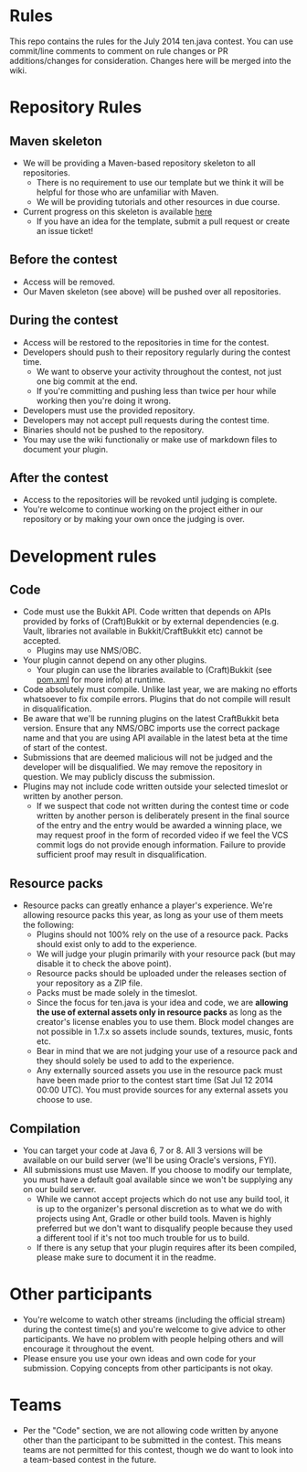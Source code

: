 Rules
==============


This repo contains the rules for the July 2014 ten.java contest. You can use commit/line comments to comment on rule changes or PR additions/changes for consideration. Changes here will be merged into the wiki.

Repository Rules
================

Maven skeleton
--------------

* We will be providing a Maven-based repository skeleton to all repositories.
  * There is no requirement to use our template but we think it will be helpful for those who are unfamiliar with Maven.   
  * We will be providing tutorials and other resources in due course.
* Current progress on this skeleton is available [here](https://github.com/tenjava/repository-template)
  * If you have an idea for the template, submit a pull request or create an issue ticket!

Before the contest
------------------

* Access will be removed.
* Our Maven skeleton (see above) will be pushed over all repositories.

During the contest
------------------

* Access will be restored to the repositories in time for the contest.
* Developers should push to their repository regularly during the contest time.
  * We want to observe your activity throughout the contest, not just one big commit at the end. 
  * If you're committing and pushing less than twice per hour while working then you're doing it wrong.
* Developers must use the provided repository.
* Developers may not accept pull requests during the contest time.
* Binaries should not be pushed to the repository.
* You may use the wiki functionaliy or make use of markdown files to document your plugin.

After the contest
-----------------
* Access to the repositories will be revoked until judging is complete.
* You're welcome to continue working on the project either in our repository or by making your own once the judging is over.


Development rules
=================

Code
----

* Code must use the Bukkit API. Code written that depends on APIs provided by forks of (Craft)Bukkit or by external dependencies (e.g. Vault, libraries not available in Bukkit/CraftBukkit etc) cannot be accepted.
  * Plugins may use NMS/OBC.
* Your plugin cannot depend on any other plugins.
  * Your plugin can use the libraries available to (Craft)Bukkit (see [pom.xml](https://github.com/Bukkit/CraftBukkit/blob/master/pom.xml#L54) for more info) at runtime.
* Code absolutely must compile. Unlike last year, we are making no efforts whatsoever to fix compile errors. Plugins that do not compile will result in disqualification.
* Be aware that we'll be running plugins on the latest CraftBukkit beta version. Ensure that any NMS/OBC imports use the correct package name and that you are using API available in the latest beta at the time of start of the contest.
* Submissions that are deemed malicious will not be judged and the developer will be disqualified. We may remove the repository in question. We may publicly discuss the submission.
* Plugins may not include code written outside your selected timeslot or written by another person.
  * If we suspect that code not written during the contest time or code written by another person is deliberately present in the final source of the entry and the entry would be awarded a winning place, we may request proof in the form of recorded video if we feel the VCS commit logs do not provide enough information. Failure to provide sufficient proof may result in disqualification.

Resource packs
--------------

* Resource packs can greatly enhance a player's experience. We're allowing resource packs this year, as long as your use of them meets the following:
  * Plugins should not 100% rely on the use of a resource pack. Packs should exist only to add to the experience.
  * We will judge your plugin primarily with your resource pack (but may disable it to check the above point).
  * Resource packs should be uploaded under the releases section of your repository as a ZIP file. 
  * Packs must be made solely in the timeslot.
  * Since the focus for ten.java is your idea and code, we are **allowing the use of external assets only in resource packs** as long as the creator's license enables you to use them. Block model changes are not possible in 1.7.x so assets include sounds, textures, music, fonts etc.
  * Bear in mind that we are not judging your use of a resource pack and they should solely be used to add to the experience.
  * Any externally sourced assets you use in the resource pack must have been made prior to the contest start time (Sat Jul 12 2014 00:00 UTC). You must provide sources for any external assets you choose to use.

Compilation
-----------

* You can target your code at Java 6, 7 or 8. All 3 versions will be available on our build server (we'll be using Oracle's versions, FYI).
* All submissions must use Maven. If you choose to modify our template, you must have a default goal available since we won't be supplying any on our build server.
  * While we cannot accept projects which do not use any build tool, it is up to the organizer's personal discretion as to what we do with projects using Ant, Gradle or other build tools. Maven is highly preferred but we don't want to disqualify people because they used a different tool if it's not too much trouble for us to build.
  * If there is any setup that your plugin requires after its been compiled, please make sure to document it in the readme.

Other participants
==================

* You're welcome to watch other streams (including the official stream) during the contest time(s) and you're welcome to give advice to other participants. We have no problem with people helping others and will encourage it throughout the event.
* Please ensure you use your own ideas and own code for your submission. Copying concepts from other participants is not okay.

Teams
=====

* Per the "Code" section, we are not allowing code written by anyone other than the participant to be submitted in the contest. This means teams are not permitted for this contest, though we do want to look into a team-based contest in the future.
